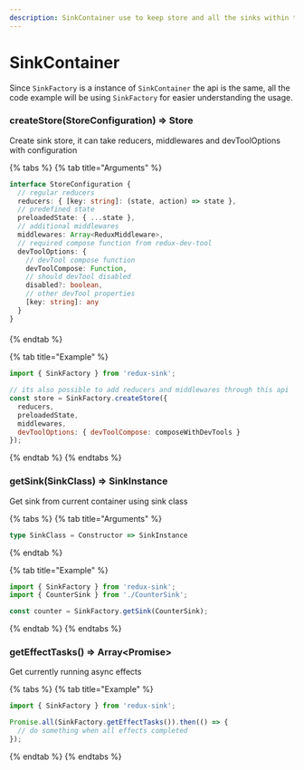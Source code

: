 ```yaml
---
description: SinkContainer use to keep store and all the sinks within the same scope.
---
```


# SinkContainer

Since `SinkFactory` is a instance of `SinkContainer` the api is the same, all the code example will be using `SinkFactory` for easier understanding the usage.

### createStore\(StoreConfiguration\) =&gt; Store

Create sink store, it can take reducers, middlewares and devToolOptions with configuration

{% tabs %}
{% tab title="Arguments" %}
```typescript
interface StoreConfiguration {
  // regular reducers
  reducers: { [key: string]: (state, action) => state },
  // predefined state
  preloadedState: { ...state },
  // additional middlewares
  middlewares: Array<ReduxMiddleware>,
  // required compose function from redux-dev-tool
  devToolOptions: {
    // devTool compose function
    devToolCompose: Function,
    // should devTool disabled
    disabled?: boolean,
    // other devTool properties
    [key: string]: any
  }
}
```

#### 
{% endtab %}

{% tab title="Example" %}
```javascript
import { SinkFactory } from 'redux-sink';

// its also possible to add reducers and middlewares through this api
const store = SinkFactory.createStore({
  reducers,
  preloadedState,
  middlewares,
  devToolOptions: { devToolCompose: composeWithDevTools } 
});
```
{% endtab %}
{% endtabs %}

### getSink\(SinkClass\) =&gt; SinkInstance

Get sink from current container using sink class

{% tabs %}
{% tab title="Arguments" %}
```typescript
type SinkClass = Constructor => SinkInstance
```
{% endtab %}

{% tab title="Example" %}
```javascript
import { SinkFactory } from 'redux-sink';
import { CounterSink } from './CounterSink';

const counter = SinkFactory.getSink(CounterSink);
```
{% endtab %}
{% endtabs %}

### getEffectTasks\(\) =&gt; Array&lt;Promise&gt;

Get currently running async effects

{% tabs %}
{% tab title="Example" %}
```javascript
import { SinkFactory } from 'redux-sink';

Promise.all(SinkFactory.getEffectTasks()).then(() => {
  // do something when all effects completed
});
```
{% endtab %}
{% endtabs %}

